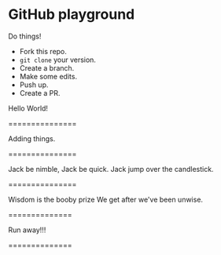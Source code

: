 # GitHub playground

Do things!

* Fork this repo.
* `git clone` your version.
* Create a branch.
* Make some edits.
* Push up.
* Create a PR.

Hello World!

===============

Adding things.


===============

Jack be nimble, Jack be quick.
Jack jump over the candlestick.

===============

Wisdom is the booby prize
We get after we've been unwise.

==============

Run away!!!

==============
